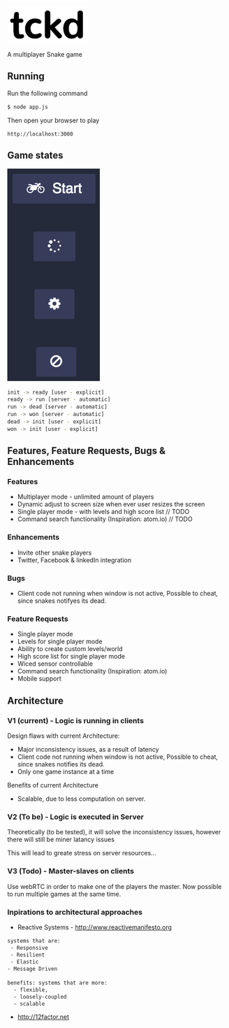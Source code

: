 [![tckd logo](img/tckd.png)](http://tckd.me/)

  A multiplayer Snake game

## Running

  Run the following command
```bash
$ node app.js
```

  Then open your browser to play
```web
http://localhost:3000
```

## Game states
![tckd logo](img/states.png)

```bash
init -> ready [user - explicit]
ready -> run [server - automatic]
run -> dead [server - automatic]
run -> won [server - automatic]
dead -> init [user - explicit]
won -> init [user - explicit]
```


## Features, Feature Requests, Bugs & Enhancements

### Features

  * Multiplayer mode - unlimited amount of players
  * Dynamic adjust to screen size when ever user resizes the screen
  * Single player mode - with levels and high score list // TODO
  * Command search functionality (Inspiration: atom.io) // TODO

### Enhancements

  * Invite other snake players
  * Twitter, Facebook & linkedIn integration

### Bugs

  * Client code not running when window is not active, Possible to cheat, since snakes notifyes its dead.

### Feature Requests

  * Single player mode
  * Levels for single player mode
  * Ability to create custom levels/world
  * High score list for single player mode
  * Wiced sensor controllable
  * Command search functionality (Inspiration: atom.io)
  * Mobile support

## Architecture

### V1 (current) - Logic is running in clients

Design flaws with current Architecture:

  * Major inconsistency issues, as a result of latency
  * Client code not running when window is not active, Possible to cheat, since snakes notifies its dead.
  * Only one game instance at a time

Benefits of current Architecture
  * Scalable, due to less computation on server.

### V2 (To be) - Logic is executed in Server

Theoretically (to be tested), it will solve the inconsistency issues, however there will still be miner latancy issues

This will lead to greate stress on server resources...

### V3 (Todo) - Master-slaves on clients

Use webRTC in order to make one of the players the master.
Now possible to run multiple games at the same time.

### Inpirations to architectural approaches

  * Reactive Systems - http://www.reactivemanifesto.org
```web
systems that are:
 - Responsive
 - Resilient
 - Elastic
- Message Driven

benefits: systems that are more:
  - flexible,
  - loosely-coupled
  - scalable
```

  * http://12factor.net
